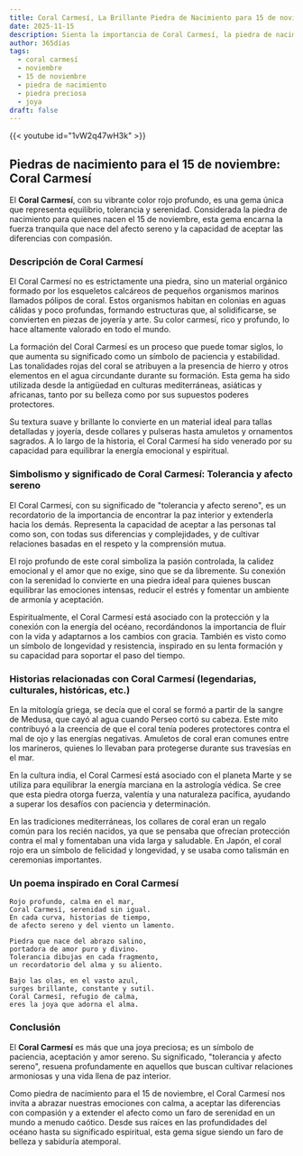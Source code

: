 ```yaml
---
title: Coral Carmesí, La Brillante Piedra de Nacimiento para 15 de noviembre
date: 2025-11-15
description: Sienta la importancia de Coral Carmesí, la piedra de nacimiento de 15 de noviembre que simboliza Tolerancia y afecto sereno. Deje que su belleza y significado iluminen su día.
author: 365días
tags:
  - coral carmesí
  - noviembre
  - 15 de noviembre
  - piedra de nacimiento
  - piedra preciosa
  - joya
draft: false
---
```


{{< youtube id="1vW2q47wH3k" >}}

## Piedras de nacimiento para el 15 de noviembre: Coral Carmesí

El **Coral Carmesí**, con su vibrante color rojo profundo, es una gema única que representa equilibrio, tolerancia y serenidad. Considerada la piedra de nacimiento para quienes nacen el 15 de noviembre, esta gema encarna la fuerza tranquila que nace del afecto sereno y la capacidad de aceptar las diferencias con compasión.

### Descripción de Coral Carmesí

El Coral Carmesí no es estrictamente una piedra, sino un material orgánico formado por los esqueletos calcáreos de pequeños organismos marinos llamados pólipos de coral. Estos organismos habitan en colonias en aguas cálidas y poco profundas, formando estructuras que, al solidificarse, se convierten en piezas de joyería y arte. Su color carmesí, rico y profundo, lo hace altamente valorado en todo el mundo.

La formación del Coral Carmesí es un proceso que puede tomar siglos, lo que aumenta su significado como un símbolo de paciencia y estabilidad. Las tonalidades rojas del coral se atribuyen a la presencia de hierro y otros elementos en el agua circundante durante su formación. Esta gema ha sido utilizada desde la antigüedad en culturas mediterráneas, asiáticas y africanas, tanto por su belleza como por sus supuestos poderes protectores.

Su textura suave y brillante lo convierte en un material ideal para tallas detalladas y joyería, desde collares y pulseras hasta amuletos y ornamentos sagrados. A lo largo de la historia, el Coral Carmesí ha sido venerado por su capacidad para equilibrar la energía emocional y espiritual.

### Simbolismo y significado de Coral Carmesí: Tolerancia y afecto sereno

El Coral Carmesí, con su significado de "tolerancia y afecto sereno", es un recordatorio de la importancia de encontrar la paz interior y extenderla hacia los demás. Representa la capacidad de aceptar a las personas tal como son, con todas sus diferencias y complejidades, y de cultivar relaciones basadas en el respeto y la comprensión mutua.

El rojo profundo de este coral simboliza la pasión controlada, la calidez emocional y el amor que no exige, sino que se da libremente. Su conexión con la serenidad lo convierte en una piedra ideal para quienes buscan equilibrar las emociones intensas, reducir el estrés y fomentar un ambiente de armonía y aceptación.

Espiritualmente, el Coral Carmesí está asociado con la protección y la conexión con la energía del océano, recordándonos la importancia de fluir con la vida y adaptarnos a los cambios con gracia. También es visto como un símbolo de longevidad y resistencia, inspirado en su lenta formación y su capacidad para soportar el paso del tiempo.

### Historias relacionadas con Coral Carmesí (legendarias, culturales, históricas, etc.)

En la mitología griega, se decía que el coral se formó a partir de la sangre de Medusa, que cayó al agua cuando Perseo cortó su cabeza. Este mito contribuyó a la creencia de que el coral tenía poderes protectores contra el mal de ojo y las energías negativas. Amuletos de coral eran comunes entre los marineros, quienes lo llevaban para protegerse durante sus travesías en el mar.

En la cultura india, el Coral Carmesí está asociado con el planeta Marte y se utiliza para equilibrar la energía marciana en la astrología védica. Se cree que esta piedra otorga fuerza, valentía y una naturaleza pacífica, ayudando a superar los desafíos con paciencia y determinación.

En las tradiciones mediterráneas, los collares de coral eran un regalo común para los recién nacidos, ya que se pensaba que ofrecían protección contra el mal y fomentaban una vida larga y saludable. En Japón, el coral rojo era un símbolo de felicidad y longevidad, y se usaba como talismán en ceremonias importantes.

### Un poema inspirado en Coral Carmesí

```
Rojo profundo, calma en el mar,  
Coral Carmesí, serenidad sin igual.  
En cada curva, historias de tiempo,  
de afecto sereno y del viento un lamento.  

Piedra que nace del abrazo salino,  
portadora de amor puro y divino.  
Tolerancia dibujas en cada fragmento,  
un recordatorio del alma y su aliento.  

Bajo las olas, en el vasto azul,  
surges brillante, constante y sutil.  
Coral Carmesí, refugio de calma,  
eres la joya que adorna el alma.  
```

### Conclusión

El **Coral Carmesí** es más que una joya preciosa; es un símbolo de paciencia, aceptación y amor sereno. Su significado, "tolerancia y afecto sereno", resuena profundamente en aquellos que buscan cultivar relaciones armoniosas y una vida llena de paz interior.

Como piedra de nacimiento para el 15 de noviembre, el Coral Carmesí nos invita a abrazar nuestras emociones con calma, a aceptar las diferencias con compasión y a extender el afecto como un faro de serenidad en un mundo a menudo caótico. Desde sus raíces en las profundidades del océano hasta su significado espiritual, esta gema sigue siendo un faro de belleza y sabiduría atemporal.